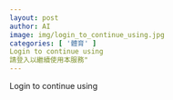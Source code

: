 ```yaml
---
layout: post
author: AI
image: img/login_to_continue_using.jpg
categories: [ '體育' ]
Login to continue using
請登入以繼續使用本服務"
---
```

Login to continue using